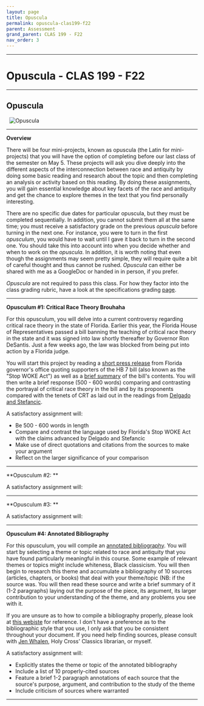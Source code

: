 ```yaml
---
layout: page
title: Opuscula
permalink: opuscula-clas199-f22
parent: Assessment
grand_parent: CLAS 199 - F22
nav_order: 3
---
```

***

# Opuscula - CLAS 199 - F22

***

## Opuscula
&nbsp;
![Opuscula](https://i2.wp.com/www.raptisrarebooks.com/images/74903/opuscula-mathematica-philosophica-et-philologica-isaac-newton-first-edition.jpg?fit=600%2C480&ssl=1)

***

**Overview**

There will be four mini-projects, known as opuscula (the Latin for mini-projects) that you will have the option of completing before our last class of the semester on May 5. These projects will ask you dive deeply into the different aspects of the interconnection between race and antiquity by doing some basic reading and research about the topic and then completing an analysis or activity based on this reading. By doing these assignments, you will gain essential knowledge about key facets of the race and antiquity and get the chance to explore themes in the text that you find personally interesting.

There are no specific due dates for particular opuscula, but they must be completed sequentially. In addition, you cannot submit them all at the same time; you must receive a satisfactory grade on the previous *opuscula* before turning in the next one. For instance, you were to turn in the first *opusculum*, you would have to wait until I gave it back to turn in the second one. You should take this into account into when you decide whether and when to work on the *opuscula*. In addition, it is worth noting that even though the assignments may seem pretty simple, they will require quite a bit of careful thought and thus cannot be rushed. *Opuscula* can either be shared with me as a GoogleDoc or handed in in person, if you prefer.

*Opuscula* are not required to pass this class. For how they factor into the class grading rubric, have a look at the specifications grading [page](https://dominicmachado.github.io/specification-grading-clas199-f22).

***

**Opusculum #1: Critical Race Theory Brouhaha**

For this opusculum, you will delve into a current controversy regarding critical race theory in the state of Florida. Earlier this year, the Florida House of Representatives passed a bill banning the teaching of critical race theory in the state and it was signed into law shortly thereafter by Governor Ron DeSantis. Just a few weeks ago, the law was blocked from being put into action by a Florida judge.

You will start this project by reading a [short press release](https://www.flgov.com/2022/04/22/governor-ron-desantis-signs-legislation-to-protect-floridians-from-discrimination-and-woke-indoctrination/) from Florida governor's office quoting supporters of the HB 7 bill (also known as the "Stop WOKE Act") as well as a [brief summary](https://www.flgov.com/wp-content/uploads/2022/04/Freedom-from-Indoctrination-Handout-1.pdf) of the bill's contents. You will then write a brief response (500 - 600 words) comparing and contrasting the portrayal of critical race theory in the bill and by its proponents compared with the tenets of CRT as laid out in the readings from [Delgado and Stefancic](https://drive.google.com/file/d/1Hix2-2TwHr7Unk0Pd02Im6E-iGy_lq13/view?usp=sharing).

A satisfactory assignment will:
- Be 500 - 600 words in length
- Compare and contrast the language used by Florida's Stop WOKE Act with the claims advanced by Delgado and Stefancic
- Make use of direct quotations and citations from the sources to make your argument
- Reflect on the larger significance of your comparison

***

**Opusculum #2: **

A satisfactory assignment will:

***

**Opusculum #3: ** 

A satisfactory assignment will:


***

**Opusculum #4: Annotated Bibliography**

For this opusculum, you will compile an [annotated bibliography](https://libguides.csun.edu/research-strategies/annotated-bibliography#:~:text=An%20annotated%20bibliography%20is%20a,short%20paragraph%20about%20each%20source.&text=Each%20source%20in%20the%20annotated,format%20to%20make%20that%20easier). You will start by selecting a theme or topic related to race and antiquity that you have found particularly meaningful in this course. Some example of relevant themes or topics might include whiteness, Black classicism. You will then begin to research this theme and accumulate a bibliography of 10 sources (articles, chapters, or books) that deal with your theme/topic (NB: if the source was. You will then read these source and write a brief summary of it (1-2 paragraphs) laying out the purpose of the piece, its argument, its larger contribution to your understanding of the theme, and any problems you see with it.

If you are unsure as to how to compile a bibliography properly, please look at [this webiste](https://libguides.holycross.edu/citationhelp) for reference. I don't have a preference as to the bibliographic style that you use, I only ask that you be consistent throughout your document. If you need help finding sources, please consult with [Jen Whalen](https://libguides.holycross.edu/prf.php?account_id=5347), Holy Cross' Classics librarian, or myself.

A satisfactory assignment will:
-	Explicitly states the theme or topic of the annotated bibliography
-	Include a list of 10 properly-cited sources
- Feature a brief 1-2 paragraph annotations of each source that the source's purpose, argument, and contribution to the study of the theme
- Include criticism of sources where warranted

***
